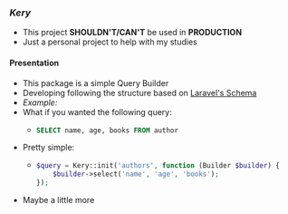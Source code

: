 ### _Kery_
- This project __SHOULDN'T/CAN'T__ be used in __PRODUCTION__
- Just a personal project to help with my studies
#### Presentation
- This package is a simple Query Builder
- Developing following the structure based on [Laravel's Schema]()
- _Example:_
- What if you wanted the following query:
    - ```sql
      SELECT name, age, books FROM author
      ```
- Pretty simple:
    -   ```php
        $query = Kery::init('authors', function (Builder $builder) {
            $builder->select('name', 'age', 'books');
        });
        ``` 
- Maybe a little more